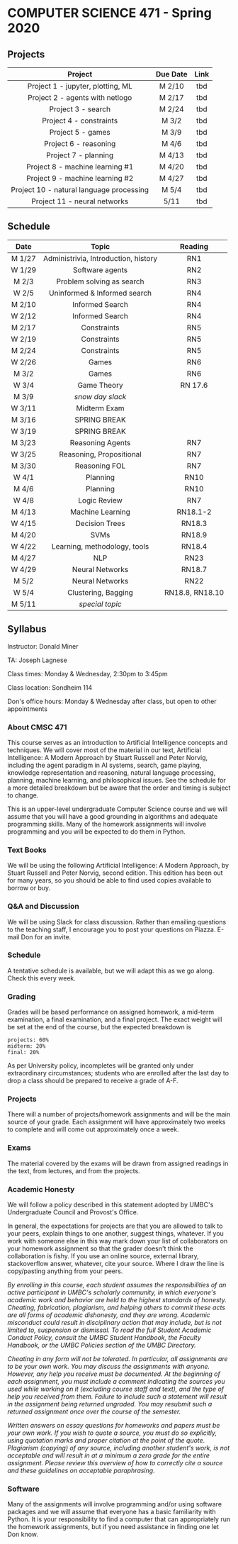 # COMPUTER SCIENCE 471 - Spring 2020

## Projects


| Project                            |  Due Date   | Link   |
|:----------------------------------:|:-----------:|:------:|
| Project 1 - jupyter, plotting, ML  | M 2/10        | tbd    |
| Project 2 - agents with netlogo | M 2/17 | tbd |
| Project 3 - search | M 2/24 | tbd |
| Project 4 - constraints | M 3/2 | tbd |
| Project 5 - games | M 3/9 | tbd |
| Project 6 - reasoning | M 4/6 | tbd |
| Project 7 - planning | M 4/13 | tbd |
| Project 8 - machine learning #1 | M 4/20 | tbd |
| Project 9 - machine learning #2 | M 4/27 | tbd |
| Project 10 - natural language processing | M 5/4 | tbd |
| Project 11 - neural networks | 5/11 | tbd |


## Schedule 

| Date          | Topic                        | Reading |
|:-------------:|:----------------------------:|:-------:|
| M 1/27        | Administrivia, Introduction, history |  RN1 |
| W 1/29 | Software agents | RN2 |
| M 2/3 | Problem solving as search | RN3 |
| W 2/5 | Uninformed & Informed search | RN4 |
| M 2/10 | Informed Search | RN4 |
| W 2/12 | Informed Search | RN4 |
| M 2/17 | Constraints | RN5 |
| W 2/19 | Constraints | RN5 |
| M 2/24 | Constraints | RN5 |
| W 2/26 | Games | RN6 |
| M 3/2 | Games | RN6 |
| W 3/4 | Game Theory | RN 17.6 |
| M 3/9 | _snow day slack_ | |
| W 3/11 | Midterm Exam | |
| M 3/16 | SPRING BREAK | |
| W 3/19 | SPRING BREAK | |
| M 3/23 | Reasoning Agents | RN7 |
| W 3/25 | Reasoning, Propositional | RN7 |
| M 3/30 | Reasoning FOL | RN7 |
| W 4/1 | Planning | RN10 |
| M 4/6 | Planning | RN10 |
| W 4/8 | Logic Review | RN7 |
| M 4/13 | Machine Learning | RN18.1-2 |
| W 4/15 | Decision Trees | RN18.3 |
| M 4/20 | SVMs | RN18.9 |
| W 4/22 | Learning, methodology, tools | RN18.4 |
| M 4/27 | NLP | RN23 |
| W 4/29 | Neural Networks | RN18.7 |
| M 5/2 | Neural Networks | RN22 |
| W 5/4 | Clustering, Bagging | RN18.8, RN18.10 |
| M 5/11 | _special topic_ |  |


## Syllabus

Instructor: Donald Miner

TA: Joseph Lagnese

Class times: Monday & Wednesday, 2:30pm to 3:45pm

Class location: Sondheim 114

Don's office hours: Monday & Wednesday after class, but open to other appointments


### About CMSC 471

This course serves as an introduction to Artificial Intelligence concepts and techniques. We will cover most of the material in our text, Artificial Intelligence: A Modern Approach by Stuart Russell and Peter Norvig, including the agent paradigm in AI systems, search, game playing, knowledge representation and reasoning, natural language processing, planning, machine learning, and philosophical issues. See the schedule for a more detailed breakdown but be aware that the order and timing is subject to change.

This is an upper-level undergraduate Computer Science course and we will assume that you will have a good grounding in algorithms and adequate programming skills. Many of the homework assignments will involve programming and you will be expected to do them in Python.

### Text Books

We will be using the following Artificial Intelligence: A Modern Approach, by Stuart Russell and Peter Norvig, second edition. This edition has been out for many years, so you should be able to find used copies available to borrow or buy.

### Q&A and Discussion

We will be using Slack for class discussion. Rather than emailing questions to the teaching staff, I encourage you to post your questions on Piazza. E-mail Don for an invite.

### Schedule
A tentative schedule is available, but we will adapt this as we go along. Check this every week.

### Grading

Grades will be based performance on assigned homework, a mid-term examination, a final examination, and a final project. The exact weight will be set at the end of the course, but the expected breakdown is

    projects: 60%
    midterm: 20%
    final: 20%

As per University policy, incompletes will be granted only under extraordinary circumstances; students who are enrolled after the last day to drop a class should be prepared to receive a grade of A-F.

### Projects

There will a number of projects/homework assignments and will be the main source of your grade. Each assignment will have approximately two weeks to complete and will come out approximately once a week.


### Exams

The material covered by the exams will be drawn from assigned readings in the text, from lectures, and from the projects.


### Academic Honesty

We will follow a policy described in this statement adopted by UMBC's Undergraduate Council and Provost's Office.

In general, the expectations for projects are that you are allowed to talk to your peers, explain things to one another, suggest things, whatever. If you work with someone else in this way mark down your list of collaborators on your homework assignment so that the grader doesn't think the collaboration is fishy. If you use an online source, external library, stackoverflow answer, whatever, cite your source. Where I draw the line is copy/pasting anything from your peers. 

*By enrolling in this course, each student assumes the responsibilities of an active participant in UMBC's scholarly community, in which everyone's academic work and behavior are held to the highest standards of honesty. Cheating, fabrication, plagiarism, and helping others to commit these acts are all forms of academic dishonesty, and they are wrong. Academic misconduct could result in disciplinary action that may include, but is not limited to, suspension or dismissal. To read the full Student Academic Conduct Policy, consult the UMBC Student Handbook, the Faculty Handbook, or the UMBC Policies section of the UMBC Directory.* 

*Cheating in any form will not be tolerated. In particular, all assignments are to be your own work. You may discuss the assignments with anyone. However, any help you receive must be documented. At the beginning of each assignment, you must include a comment indicating the sources you used while working on it (excluding course staff and text), and the type of help you received from them. Failure to include such a statement will result in the assignment being returned ungraded. You may resubmit such a returned assignment once over the course of the semester.*

*Written answers on essay questions for homeworks and papers must be your own work. If you wish to quote a source, you must do so explicitly, using quotation marks and proper citation at the point of the quote. Plagiarism (copying) of any source, including another student's work, is not acceptable and will result in at a minimum a zero grade for the entire assignment. Please review this overview of how to correctly cite a source and these guidelines on acceptable paraphrasing.*

### Software

Many of the assignments will involve programming and/or using software packages and we will assume that everyone has a basic familiarity with Python. It is your responsibility to find a computer that can appropriately run the homework assignments, but if you need assistance in finding one let Don know.
